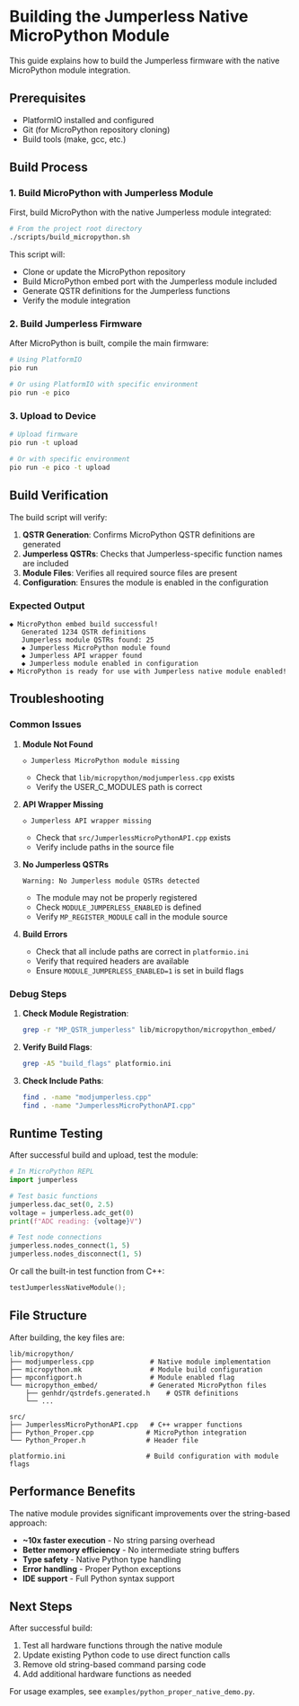 # Building the Jumperless Native MicroPython Module

This guide explains how to build the Jumperless firmware with the native MicroPython module integration.

## Prerequisites

- PlatformIO installed and configured
- Git (for MicroPython repository cloning)
- Build tools (make, gcc, etc.)

## Build Process

### 1. Build MicroPython with Jumperless Module

First, build MicroPython with the native Jumperless module integrated:

```bash
# From the project root directory
./scripts/build_micropython.sh
```

This script will:
- Clone or update the MicroPython repository
- Build MicroPython embed port with the Jumperless module included
- Generate QSTR definitions for the Jumperless functions
- Verify the module integration

### 2. Build Jumperless Firmware

After MicroPython is built, compile the main firmware:

```bash
# Using PlatformIO
pio run

# Or using PlatformIO with specific environment
pio run -e pico
```

### 3. Upload to Device

```bash
# Upload firmware
pio run -t upload

# Or with specific environment
pio run -e pico -t upload
```

## Build Verification

The build script will verify:

1. **QSTR Generation**: Confirms MicroPython QSTR definitions are generated
2. **Jumperless QSTRs**: Checks that Jumperless-specific function names are included
3. **Module Files**: Verifies all required source files are present
4. **Configuration**: Ensures the module is enabled in the configuration

### Expected Output

```
◆ MicroPython embed build successful!
   Generated 1234 QSTR definitions
   Jumperless module QSTRs found: 25
   ◆ Jumperless MicroPython module found
   ◆ Jumperless API wrapper found
   ◆ Jumperless module enabled in configuration
◆ MicroPython is ready for use with Jumperless native module enabled!
```

## Troubleshooting

### Common Issues

1. **Module Not Found**
   ```
   ◇ Jumperless MicroPython module missing
   ```
   - Check that `lib/micropython/modjumperless.cpp` exists
   - Verify the USER_C_MODULES path is correct

2. **API Wrapper Missing**
   ```
   ◇ Jumperless API wrapper missing
   ```
   - Check that `src/JumperlessMicroPythonAPI.cpp` exists
   - Verify include paths in the source file

3. **No Jumperless QSTRs**
   ```
   Warning: No Jumperless module QSTRs detected
   ```
   - The module may not be properly registered
   - Check `MODULE_JUMPERLESS_ENABLED` is defined
   - Verify `MP_REGISTER_MODULE` call in the module source

4. **Build Errors**
   - Check that all include paths are correct in `platformio.ini`
   - Verify that required headers are available
   - Ensure `MODULE_JUMPERLESS_ENABLED=1` is set in build flags

### Debug Steps

1. **Check Module Registration**:
   ```bash
   grep -r "MP_QSTR_jumperless" lib/micropython/micropython_embed/
   ```

2. **Verify Build Flags**:
   ```bash
   grep -A5 "build_flags" platformio.ini
   ```

3. **Check Include Paths**:
   ```bash
   find . -name "modjumperless.cpp"
   find . -name "JumperlessMicroPythonAPI.cpp"
   ```

## Runtime Testing

After successful build and upload, test the module:

```python
# In MicroPython REPL
import jumperless

# Test basic functions
jumperless.dac_set(0, 2.5)
voltage = jumperless.adc_get(0)
print(f"ADC reading: {voltage}V")

# Test node connections
jumperless.nodes_connect(1, 5)
jumperless.nodes_disconnect(1, 5)
```

Or call the built-in test function from C++:
```cpp
testJumperlessNativeModule();
```

## File Structure

After building, the key files are:

```
lib/micropython/
├── modjumperless.cpp              # Native module implementation
├── micropython.mk                 # Module build configuration
├── mpconfigport.h                 # Module enabled flag
└── micropython_embed/             # Generated MicroPython files
    ├── genhdr/qstrdefs.generated.h    # QSTR definitions
    └── ...

src/
├── JumperlessMicroPythonAPI.cpp   # C++ wrapper functions
├── Python_Proper.cpp             # MicroPython integration
└── Python_Proper.h               # Header file

platformio.ini                    # Build configuration with module flags
```

## Performance Benefits

The native module provides significant improvements over the string-based approach:

- **~10x faster execution** - No string parsing overhead
- **Better memory efficiency** - No intermediate string buffers
- **Type safety** - Native Python type handling
- **Error handling** - Proper Python exceptions
- **IDE support** - Full Python syntax support

## Next Steps

After successful build:

1. Test all hardware functions through the native module
2. Update existing Python code to use direct function calls
3. Remove old string-based command parsing code
4. Add additional hardware functions as needed

For usage examples, see `examples/python_proper_native_demo.py`. 
